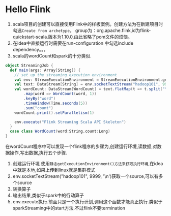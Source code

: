 # Hello Flink

1. scala项目的创建可以直接使用Flink中的样板案例。创建方法为在新建项目时勾选`Create from archetype`。
group为：org.apache.flink,id为flink-quickstart-scala.版本为1.10.0,由此省略了pom文件的烦恼。
2. 在idea中直接运行时需要在run-configuration 中勾选include dependency。。。
3. scala的wordCount和spark的十分类似.

```scala
object StreamingJob {
  def main(args: Array[String]) {
    // set up the streaming execution environment
    val env: StreamExecutionEnvironment = StreamExecutionEnvironment.getExecutionEnvironment
    val text: DataStream[String] = env.socketTextStream("hadoop101", 9999, '\n')
    val wordCount: DataStream[WordCount] = text.flatMap(t => t.split("\\s"))
        .map(word => WordCount(word, 1))
        .keyBy("word")
        .timeWindow(Time.seconds(5))
        .sum("count")
    wordCount.print().setParallelism(1)

    env.execute("Flink Streaming Scala API Skeleton")
  }
  case class WordCount(word:String,count:Long)
}
```

在wordCount程序中可以发现一个flink程序的步骤为,创建运行环境,读数据,对数据操作,写出数据,执行五个步骤.
1. 创建运行环境
使用`静态getExecutionEnvironment()方法来获取执行环境`,在idea中就是本地,如果上传到linux就是集群模式
2. env.socketTextStream("hadoop101", 9999, '\n')获取一个source,可以有多个source
3. 转换算子
4. 输出结果,类似于spark中的行动算子
5. env.execute执行.前面只是一个执行计划,调用这个函数才能真正执行.类似于sparkStreaming中的start方法.不过flink不要termination


















